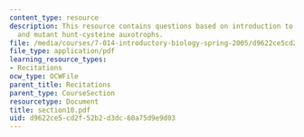 ```yaml
---
content_type: resource
description: This resource contains questions based on introduction to mutagenesis
  and mutant hunt-cysteine auxotrophs.
file: /media/courses/7-014-introductory-biology-spring-2005/d9622ce5cd2f52b2d3dc60a75d9e9d03_section10.pdf
file_type: application/pdf
learning_resource_types:
- Recitations
ocw_type: OCWFile
parent_title: Recitations
parent_type: CourseSection
resourcetype: Document
title: section10.pdf
uid: d9622ce5-cd2f-52b2-d3dc-60a75d9e9d03
---
```

